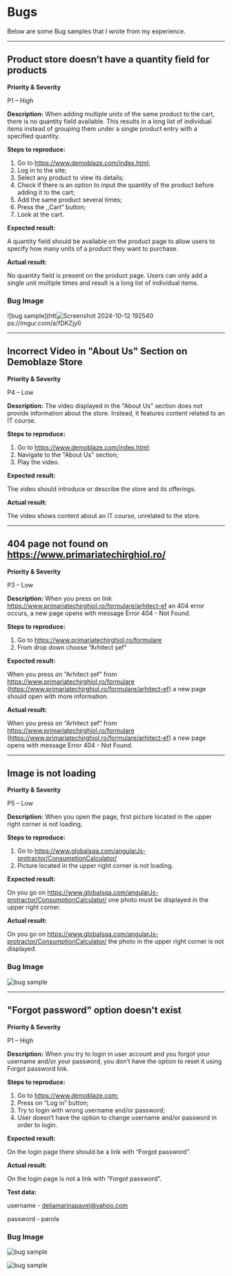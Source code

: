 # Bugs 

Below are some Bug samples that I wrote from my experience. 

----------------- 
## Product store doesn’t have a quantity field for products 

**Priority & Severity**

P1 – High 

**Description:** 
When adding multiple units of the same product to the cart, there is no quantity field available. This results in a long list of individual items instead of grouping them under a single product entry with a specified quantity. 

**Steps to reproduce:**
1. Go to https://www.demoblaze.com/index.html;   
2. Log in to the site; 
3. Select any product to view its details; 
4. Check if there is an option to input the quantity of the product before adding it to the cart; 
5. Add the same product several times; 
6. Press the ,,Cart” button; 
7. Look at the cart.

**Expected result:**

A quantity field should be available on the product page to allow users to specify how many units of a product they want to purchase. 

**Actual result:**

No quantity field is present on the product page. Users can only add a single unit multiple times and result is a long list of individual items. 

### Bug Image 

![bug sample](htt![Screenshot 2024-10-12 192540](https://github.com/user-attachments/assets/3f1734f3-0054-453a-93a7-6f775a974b53)
ps://imgur.com/a/fDKZjyI) 

----------------- 

## Incorrect Video in "About Us" Section on Demoblaze Store  

**Priority & Severity**

P4 – Low  

**Description:** 
The video displayed in the "About Us" section does not provide information about the store. Instead, it features content related to an IT course.  

**Steps to reproduce:**
1. Go to https://www.demoblaze.com/index.html;   
2. Navigate to the "About Us" section; 
3. Play the video. 

**Expected result:**

The video should introduce or describe the store and its offerings. 

**Actual result:** 

The video shows content about an IT course, unrelated to the store. 

----------------- 

## 404 page not found on https://www.primariatechirghiol.ro/ 

**Priority & Severity**

P3 – Low  

**Description:** 
When you press on link https://www.primariatechirghiol.ro/formulare/arhitect-ef an 404 error occurs, a new page opens with message Error 404 - Not Found. 

**Steps to reproduce:**
1. Go to https://www.primariatechirghiol.ro/formulare 
2. From drop down choose “Arhitect șef”  

**Expected result:**

When you press on “Arhitect șef” from https://www.primariatechirghiol.ro/formulare (https://www.primariatechirghiol.ro/formulare/arhitect-ef) a new page should open with more information.  

**Actual result:** 

When you press on “Arhitect șef” from https://www.primariatechirghiol.ro/formulare (https://www.primariatechirghiol.ro/formulare/arhitect-ef)  a new page opens with message Error 404 - Not Found. 

----------------- 
## Image is not loading 

**Priority & Severity**

P5 – Low  

**Description:** 
When you open the page, first picture located in the upper right corner is not loading. 

**Steps to reproduce:**
1. Go to https://www.globalsqa.com/angularJs-protractor/ConsumptionCalculator/  
2. Picture located in the upper right corner is not loading.  

**Expected result:**

On you go on  https://www.globalsqa.com/angularJs-protractor/ConsumptionCalculator/ one photo must be displayed in the upper right corner. 

**Actual result:** 

On you go on  https://www.globalsqa.com/angularJs-protractor/ConsumptionCalculator/ the photo in the upper right corner is not displayed. 


### Bug Image 

![bug sample](https://github.com/delia792/images/blob/main/Screenshot%202024-10-12%20201452.png?raw=true) 

----------------- 
## "Forgot password" option doesn't exist 

**Priority & Severity**

P1 – High   

**Description:** 
When you try to login in user account and you forgot your username and/or your password, you don’t have the option to reset it using Forgot password link.  

**Steps to reproduce:**
1. Go to https://www.demoblaze.com; 
2. Press on “Log in” button;
3. Try to login with wrong username and/or password;
4. User doesn’t have the option to change username and/or password in order to login. 

**Expected result:**

On the login page there should be a link with “Forgot password”.  

**Actual result:** 

On the login page is not a link with “Forgot password”. 

**Test data:** 

username - deliamarinapavel@yahoo.com

password - parola 

### Bug Image 

![bug sample](https://github.com/delia792/images/blob/main/Screenshot%202024-10-12%20203705.png?raw=true)

![bug sample](https://github.com/delia792/images/blob/main/Screenshot%202024-10-12%20203729.png?raw=true) 

